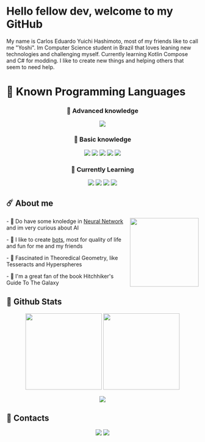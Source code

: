 # Hello fellow dev, welcome to my GitHub

My name is Carlos Eduardo Yuichi Hashimoto, most of my friends like to call me "Yoshi". 
Im Computer Science student in Brazil that loves leaning new technologies and challenging myself. Currently learning Kotlin Compose and C# for modding.
I like to create new things and helping others that seem to need help.

# 💾 Known Programming Languages
<div align="center">
  
  ### 🥇 Advanced knowledge
  <p>
    <img src="https://img.shields.io/badge/python-3670A0?style=for-the-badge&logo=python&logoColor=ffdd54">
  </p>

  ### 🥈 Basic knowledge
  <p>
    <img src="https://img.shields.io/badge/lua-%232C2D72.svg?style=for-the-badge&logo=lua&logoColor=white">
    <img src="https://img.shields.io/badge/javascript-%23323330.svg?style=for-the-badge&logo=javascript&logoColor=%23F7DF1E">
    <img src="https://img.shields.io/badge/html5-%23E34F26.svg?style=for-the-badge&logo=html5&logoColor=white">
    <img src="https://img.shields.io/badge/css3-%231572B6.svg?style=for-the-badge&logo=css3&logoColor=white">
    <img src="https://img.shields.io/badge/java-%231572B6.svg?style=for-the-badge&logo=java&logoColor=white">
  </p>

  ### 🥉 Currently Learning
  <p>
    <img src="https://img.shields.io/badge/kotlin-%237F52FF.svg?style=for-the-badge&logo=kotlin&logoColor=white">
    <img src="https://img.shields.io/badge/typescript-%237F52FF.svg?style=for-the-badge&logo=typescript&logoColor=white">
    <img src="https://img.shields.io/badge/c%23-%23239120.svg?style=for-the-badge&logo=c-sharp&logoColor=white">
    <img src="https://img.shields.io/badge/AWS-%23FF9900.svg?style=for-the-badge&logo=amazon-aws&logoColor=white">
  </p>
</div>

## ☄️ About me
<div>
  <img src="https://user-images.githubusercontent.com/64170401/211667905-dfc80482-b828-4b61-865c-0e7ed41bf7b6.gif" height="180" align="right"/>
  <div align="left">
    <p> - 🤖 Do have some knoledge in <a href="https://github.com/YuichiYH/python-machine-learning">Neural Network</a> and im very curious about AI</p>
    <p> - 💬 I like to create <a href="https://github.com/YuichiYH/Discord-Bot">bots</a>, most for quality of life and fun for me and my friends</p>
    <p> - 📜 Fascinated in Theoredical Geometry, like Tesseracts and Hyperspheres</p>
    <p> - 🌌 I'm a great fan of the book Hitchhiker's Guide To The Galaxy</p>
  </div>
</div>

## 🌟 Github Stats
<p align="center">
  <img src="https://github-readme-stats-git-masterrstaa-rickstaa.vercel.app/api?username=YuichiYH&theme=tokyonight&show_icons=true" height="200"/>
  <img src="https://github-readme-stats-git-masterrstaa-rickstaa.vercel.app/api/top-langs/?username=YuichiYH&theme=tokyonight" height="200"/>
</p>
<p align="center">
  <img src="https://github-profile-trophy.vercel.app/?username=YuichiYH&theme=tokyonight&row=1"/>
</p>

## 📱 Contacts
<p align="center">
  <a href="www.linkedin.com/in/yuichiyh"><img src="https://img.shields.io/badge/linkedin-%230077B5.svg?style=for-the-badge&logo=linkedin&logoColor=white"></a>
  <a href="mailto:yuichihashimoto@gmail.com"><img src="https://img.shields.io/badge/Gmail-D14836?style=for-the-badge&logo=gmail&logoColor=white"></a>
</p>
